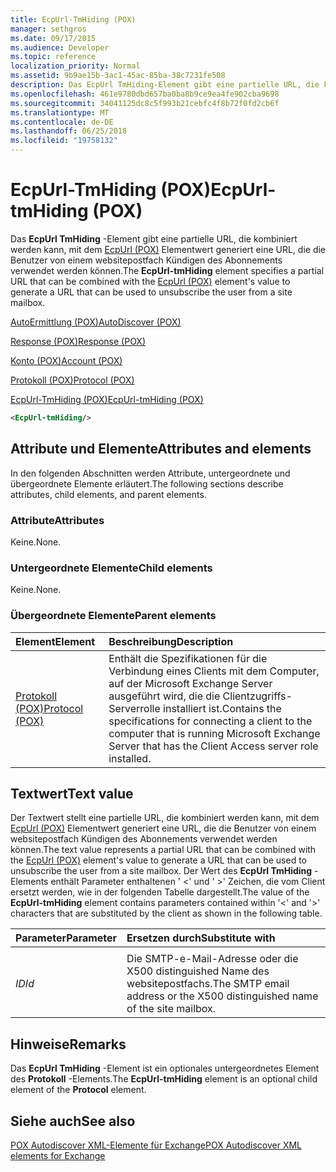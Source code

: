 ```yaml
---
title: EcpUrl-TmHiding (POX)
manager: sethgros
ms.date: 09/17/2015
ms.audience: Developer
ms.topic: reference
localization_priority: Normal
ms.assetid: 9b9ae15b-3ac1-45ac-85ba-38c7231fe508
description: Das EcpUrl TmHiding-Element gibt eine partielle URL, die kombiniert werden kann, mit dem EcpUrl (POX) Elementwert generiert eine URL, die die Benutzer von einem websitepostfach Kündigen des Abonnements verwendet werden können.
ms.openlocfilehash: 461e9780dbd657ba0ba8b9ce9ea4fe902cba9698
ms.sourcegitcommit: 34041125dc8c5f993b21cebfc4f8b72f0fd2cb6f
ms.translationtype: MT
ms.contentlocale: de-DE
ms.lasthandoff: 06/25/2018
ms.locfileid: "19758132"
---
```

# <a name="ecpurl-tmhiding-pox"></a><span data-ttu-id="d805d-103">EcpUrl-TmHiding (POX)</span><span class="sxs-lookup"><span data-stu-id="d805d-103">EcpUrl-tmHiding (POX)</span></span>

<span data-ttu-id="d805d-104">Das **EcpUrl TmHiding** -Element gibt eine partielle URL, die kombiniert werden kann, mit dem [EcpUrl (POX)](ecpurl-pox.md) Elementwert generiert eine URL, die die Benutzer von einem websitepostfach Kündigen des Abonnements verwendet werden können.</span><span class="sxs-lookup"><span data-stu-id="d805d-104">The **EcpUrl-tmHiding** element specifies a partial URL that can be combined with the [EcpUrl (POX)](ecpurl-pox.md) element's value to generate a URL that can be used to unsubscribe the user from a site mailbox.</span></span> 
  
[<span data-ttu-id="d805d-105">AutoErmittlung (POX)</span><span class="sxs-lookup"><span data-stu-id="d805d-105">AutoDiscover (POX)</span></span>](autodiscover-pox.md)
  
[<span data-ttu-id="d805d-106">Response (POX)</span><span class="sxs-lookup"><span data-stu-id="d805d-106">Response (POX)</span></span>](response-pox.md)
  
[<span data-ttu-id="d805d-107">Konto (POX)</span><span class="sxs-lookup"><span data-stu-id="d805d-107">Account (POX)</span></span>](account-pox.md)
  
[<span data-ttu-id="d805d-108">Protokoll (POX)</span><span class="sxs-lookup"><span data-stu-id="d805d-108">Protocol (POX)</span></span>](protocol-pox.md)
  
[<span data-ttu-id="d805d-109">EcpUrl-TmHiding (POX)</span><span class="sxs-lookup"><span data-stu-id="d805d-109">EcpUrl-tmHiding (POX)</span></span>](ecpurl-tmhiding-pox.md)
  
```XML
<EcpUrl-tmHiding/>
```

## <a name="attributes-and-elements"></a><span data-ttu-id="d805d-110">Attribute und Elemente</span><span class="sxs-lookup"><span data-stu-id="d805d-110">Attributes and elements</span></span>

<span data-ttu-id="d805d-111">In den folgenden Abschnitten werden Attribute, untergeordnete und übergeordnete Elemente erläutert.</span><span class="sxs-lookup"><span data-stu-id="d805d-111">The following sections describe attributes, child elements, and parent elements.</span></span>
  
### <a name="attributes"></a><span data-ttu-id="d805d-112">Attribute</span><span class="sxs-lookup"><span data-stu-id="d805d-112">Attributes</span></span>

<span data-ttu-id="d805d-113">Keine.</span><span class="sxs-lookup"><span data-stu-id="d805d-113">None.</span></span>
  
### <a name="child-elements"></a><span data-ttu-id="d805d-114">Untergeordnete Elemente</span><span class="sxs-lookup"><span data-stu-id="d805d-114">Child elements</span></span>

<span data-ttu-id="d805d-115">Keine.</span><span class="sxs-lookup"><span data-stu-id="d805d-115">None.</span></span>
  
### <a name="parent-elements"></a><span data-ttu-id="d805d-116">Übergeordnete Elemente</span><span class="sxs-lookup"><span data-stu-id="d805d-116">Parent elements</span></span>

|<span data-ttu-id="d805d-117">**Element**</span><span class="sxs-lookup"><span data-stu-id="d805d-117">**Element**</span></span>|<span data-ttu-id="d805d-118">**Beschreibung**</span><span class="sxs-lookup"><span data-stu-id="d805d-118">**Description**</span></span>|
|:-----|:-----|
|[<span data-ttu-id="d805d-119">Protokoll (POX)</span><span class="sxs-lookup"><span data-stu-id="d805d-119">Protocol (POX)</span></span>](protocol-pox.md) <br/> |<span data-ttu-id="d805d-120">Enthält die Spezifikationen für die Verbindung eines Clients mit dem Computer, auf der Microsoft Exchange Server ausgeführt wird, die die Clientzugriffs-Serverrolle installiert ist.</span><span class="sxs-lookup"><span data-stu-id="d805d-120">Contains the specifications for connecting a client to the computer that is running Microsoft Exchange Server that has the Client Access server role installed.</span></span>  <br/> |
   
## <a name="text-value"></a><span data-ttu-id="d805d-121">Textwert</span><span class="sxs-lookup"><span data-stu-id="d805d-121">Text value</span></span>

<span data-ttu-id="d805d-122">Der Textwert stellt eine partielle URL, die kombiniert werden kann, mit dem [EcpUrl (POX)](ecpurl-pox.md) Elementwert generiert eine URL, die die Benutzer von einem websitepostfach Kündigen des Abonnements verwendet werden können.</span><span class="sxs-lookup"><span data-stu-id="d805d-122">The text value represents a partial URL that can be combined with the [EcpUrl (POX)](ecpurl-pox.md) element's value to generate a URL that can be used to unsubscribe the user from a site mailbox.</span></span> <span data-ttu-id="d805d-123">Der Wert des **EcpUrl TmHiding** -Elements enthält Parameter enthaltenen ' <' und ' >' Zeichen, die vom Client ersetzt werden, wie in der folgenden Tabelle dargestellt.</span><span class="sxs-lookup"><span data-stu-id="d805d-123">The value of the **EcpUrl-tmHiding** element contains parameters contained within '<' and '>' characters that are substituted by the client as shown in the following table.</span></span> 
  
|<span data-ttu-id="d805d-124">**Parameter**</span><span class="sxs-lookup"><span data-stu-id="d805d-124">**Parameter**</span></span>|<span data-ttu-id="d805d-125">**Ersetzen durch**</span><span class="sxs-lookup"><span data-stu-id="d805d-125">**Substitute with**</span></span>|
|:-----|:-----|
| <span data-ttu-id="d805d-126">
  _ID_</span><span class="sxs-lookup"><span data-stu-id="d805d-126">_Id_</span></span> <br/> |<span data-ttu-id="d805d-127">Die SMTP-e-Mail-Adresse oder die X500 distinguished Name des websitepostfachs.</span><span class="sxs-lookup"><span data-stu-id="d805d-127">The SMTP email address or the X500 distinguished name of the site mailbox.</span></span>  <br/> |
   
## <a name="remarks"></a><span data-ttu-id="d805d-128">Hinweise</span><span class="sxs-lookup"><span data-stu-id="d805d-128">Remarks</span></span>

<span data-ttu-id="d805d-129">Das **EcpUrl TmHiding** -Element ist ein optionales untergeordnetes Element des **Protokoll** -Elements.</span><span class="sxs-lookup"><span data-stu-id="d805d-129">The **EcpUrl-tmHiding** element is an optional child element of the **Protocol** element.</span></span> 
  
## <a name="see-also"></a><span data-ttu-id="d805d-130">Siehe auch</span><span class="sxs-lookup"><span data-stu-id="d805d-130">See also</span></span>



[<span data-ttu-id="d805d-131">POX Autodiscover XML-Elemente für Exchange</span><span class="sxs-lookup"><span data-stu-id="d805d-131">POX Autodiscover XML elements for Exchange</span></span>](pox-autodiscover-xml-elements-for-exchange.md)

